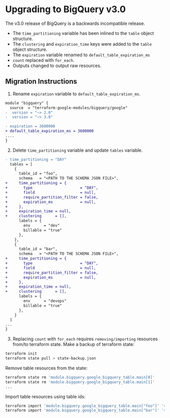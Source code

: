 # Upgrading to BigQuery v3.0

The v3.0 release of BigQuery is a backwards incompatible release.
- The `time_partitioning` variable has been inlined to the `table` object structure.
- The `clustering` and `expiration_time` keys were added to the `table` object structure.
- The `expiration` variable renamed to `default_table_expiration_ms`
- `count` replaced with `for_each`.
- Outputs changed to output raw resources.

## Migration Instructions

1. Rename `expiration` variable to `default_table_expiration_ms`.
```diff
module "bigquery" {
  source  = "terraform-google-modules/bigquery/google"
-  version = "~> 2.0"
-  version = "~> 3.0"

- expiration = 3600000
+ default_table_expiration_ms = 3600000
....
}
```

2. Delete `time_partitioning` variable and update `tables` variable.
```diff
- time_partitioning = "DAY"
  tables = [
    {
      table_id = "foo",
      schema   = "<PATH TO THE SCHEMA JSON FILE>",
+     time_partitioning = {
+       type                     = "DAY",
+       field                    = null,
+       require_partition_filter = false,
+       expiration_ms            = null,
+     },
+     expiration_time = null,
+     clustering      = [],
      labels = {
        env      = "dev"
        billable = "true"
      },
    },
    {
      table_id = "bar",
      schema   = "<PATH TO THE SCHEMA JSON FILE>",
+     time_partitioning = {
+       type                     = "DAY",
+       field                    = null,
+       require_partition_filter = false,
+       expiration_ms            = null,
+     },
+     expiration_time = null,
+     clustering      = [],
      labels = {
        env      = "devops"
        billable = "true"
      },
    }
  ]
...
}
```

3. Replacing `count` with `for_each` requires `removing/importing` resources from/to terraform state.
Make a backup of terraform state:
```bash
terraform init
terraform state pull > state-backup.json
```
Remove table resources from the state:
```bash
terraform state rm 'module.bigquery.google_bigquery_table.main[0]'
terraform state rm 'module.bigquery.google_bigquery_table.main[1]'
...
```

Import table resources using table ids:
```bash
terraform import 'module.bigquery.google_bigquery_table.main["foo"]' '<PROJECT ID>:<DATASET ID>.foo'
terraform import 'module.bigquery.google_bigquery_table.main["bar"]' '<PROJECT ID>:<DATASET ID>.bar'
```
